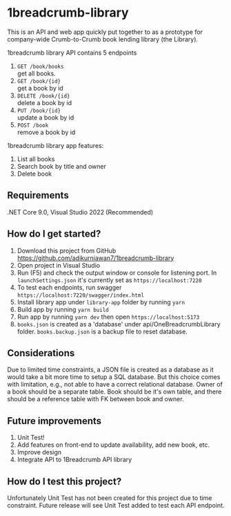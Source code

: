 # 1breadcrumb-library

This is an API and web app quickly put together to as a prototype for company-wide Crumb-to-Crumb book lending library (the Library).

1breadcrumb library API contains 5 endpoints
1. `GET /book/books`
<br/>get all books.
2. `GET /book/{id}`
<br/>get a book by id 
3. `DELETE /book/{id}`
<br/> delete a book by id
4. `PUT /book/{id}`
<br/> update a book by id
5. `POST /book`
<br/> remove a book by id

1breadcrumb library app features:
1. List all books
2. Search book by title and owner
3. Delete book

## Requirements

.NET Core 9.0, Visual Studio 2022 (Recommended)

## How do I get started?

1. Download this project from GitHub 
   https://github.com/adikurniawan7/1breadcrumb-library
2. Open project in Visual Studio
3. Run (F5) and check the output window or console for listening port.
   In `launchSettings.json` it's currently set as `https://localhost:7220`
4. To test each endpoints, run swagger `https://localhost:7220/swagger/index.html`
5. Install library app under `library-app` folder by running `yarn`
6. Build app by running `yarn build`
7. Run app by running `yarn dev` then open `https://localhost:5173`
8. `books.json` is created as a 'database' under api/OneBreadcrumbLibrary folder. `books.backup.json` is a backup file to reset database.

## Considerations

Due to limited time constraints, a JSON file is created as a database as it would take a bit more time to setup a SQL database.
But this choice comes with limitation, e.g., not able to have a correct relational database. Owner of a book should be a separate table.
Book should be it's own table, and there should be a reference table with FK between book and owner.

## Future improvements

1. Unit Test!
2. Add features on front-end to update availability, add new book, etc.
3. Improve design
4. Integrate API to 1Breadcrumb API library

## How do I test this project?

Unfortunately Unit Test has not been created for this project due to time constraint. 
Future release will see Unit Test added to test each API endpoint.
